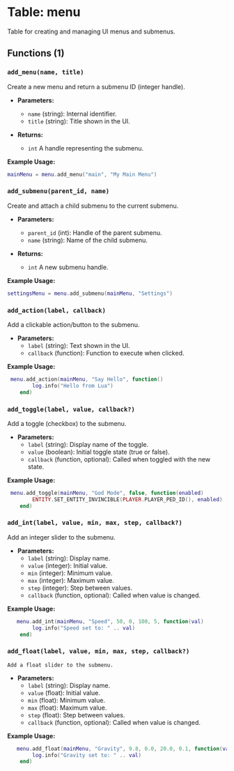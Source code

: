 # Table: menu

Table for creating and managing UI menus and submenus.

## Functions (1)

### `add_menu(name, title)`

 Create a new menu and return a submenu ID (integer handle).
 
- **Parameters:**
  - `name` (string): Internal identifier.
  - `title` (string): Title shown in the UI.

- **Returns:**
  - `int` A handle representing the submenu.

**Example Usage:**
```lua
mainMenu = menu.add_menu("main", "My Main Menu")
```

### `add_submenu(parent_id, name)`

 Create and attach a child submenu to the current submenu.

- **Parameters:**
  - `parent_id` (int): Handle of the parent submenu.
  - `name` (string): Name of the child submenu.

- **Returns:**
  - `int` A new submenu handle.
 
**Example Usage:**
```lua
settingsMenu = menu.add_submenu(mainMenu, "Settings")
```

### `add_action(label, callback)`

  Add a clickable action/button to the submenu.

- **Parameters:**
  - `label` (string): Text shown in the UI.
  - `callback` (function): Function to execute when clicked.
 
**Example Usage:**
```lua
 menu.add_action(mainMenu, "Say Hello", function()
        log.info("Hello from Lua")
    end)
```

### `add_toggle(label, value, callback?)`

 Add a toggle (checkbox) to the submenu.

- **Parameters:**
    - `label` (string): Display name of the toggle.
    - `value` (boolean): Initial toggle state (true or false).
    - `callback` (function, optional): Called when toggled with the new state.
 
**Example Usage:**
```lua
 menu.add_toggle(mainMenu, "God Mode", false, function(enabled)
        ENTITY.SET_ENTITY_INVINCIBLE(PLAYER.PLAYER_PED_ID(), enabled)
    end)
```


### `add_int(label, value, min, max, step, callback?)`

  Add an integer slider to the submenu.

- **Parameters:**
    - `label` (string): Display name.
    - `value` (integer): Initial value.
    - `min` (integer): Minimum value.
    - `max` (integer): Maximum value.
    - `step` (integer): Step between values.
    - `callback` (function, optional): Called when value is changed.
 
**Example Usage:**
```lua
   menu.add_int(mainMenu, "Speed", 50, 0, 100, 5, function(val)
        log.info("Speed set to: " .. val)
    end)
```


### `add_float(label, value, min, max, step, callback?)`

    Add a float slider to the submenu.

- **Parameters:**
    - `label` (string): Display name.
    - `value` (float): Initial value.
    - `min` (float): Minimum value.
    - `max` (float): Maximum value.
    - `step` (float): Step between values.
    - `callback` (function, optional): Called when value is changed.
 
**Example Usage:**
```lua
   menu.add_float(mainMenu, "Gravity", 9.8, 0.0, 20.0, 0.1, function(val)
        log.info("Gravity set to: " .. val)
    end)
```
